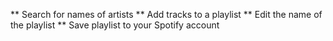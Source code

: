 ** Search for names of artists
** Add tracks to a playlist
** Edit the name of the playlist
** Save playlist to your Spotify account